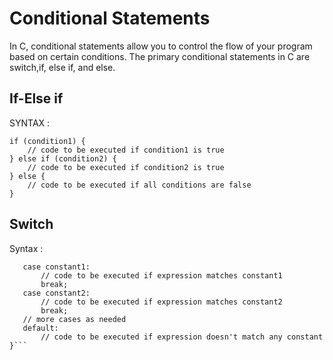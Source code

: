 # Conditional Statements
In C, conditional statements allow you to control the flow of your program based on certain conditions. The primary conditional statements in C are switch,if, else if, and else. 

## If-Else if
SYNTAX :
```
if (condition1) {
    // code to be executed if condition1 is true
} else if (condition2) {
    // code to be executed if condition2 is true
} else {
    // code to be executed if all conditions are false
}
```
## Switch

Syntax :
 ```switch (expression) {
    case constant1:
        // code to be executed if expression matches constant1
        break;
    case constant2:
        // code to be executed if expression matches constant2
        break;
    // more cases as needed
    default:
        // code to be executed if expression doesn't match any constant
}```
